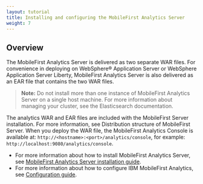 ```yaml
---
layout: tutorial
title: Installing and configuring the MobileFirst Analytics Server	
weight: 7
---
```

## Overview 
The MobileFirst Analytics Server is delivered as two separate WAR files. For convenience in deploying on WebSphere® Application Server or WebSphere Application Server Liberty, MobileFirst Analytics Server is also delivered as an EAR file that contains the two WAR files.

> **Note:** Do not install more than one instance of MobileFirst Analytics Server on a single host machine. For more information about managing your cluster, see the Elasticsearch documentation.

The analytics WAR and EAR files are included with the MobileFirst Server installation. For more information, see Distribution structure of MobileFirst Server. When you deploy the WAR file, the MobileFirst Analytics Console is available at: `http://<hostname>:<port>/analytics/console`, for example: `http://localhost:9080/analytics/console`.

* For more information about how to install MobileFirst Analytics Server, see [MobileFirst Analytics Server installation guide](installation).
* For more information about how to configure IBM MobileFirst Analytics, see [Configuration guide](configuration).





